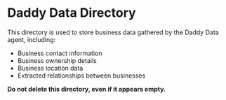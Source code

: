 # Daddy Data Directory

This directory is used to store business data gathered by the Daddy Data agent, including:
- Business contact information
- Business ownership details
- Business location data
- Extracted relationships between businesses

**Do not delete this directory, even if it appears empty.**